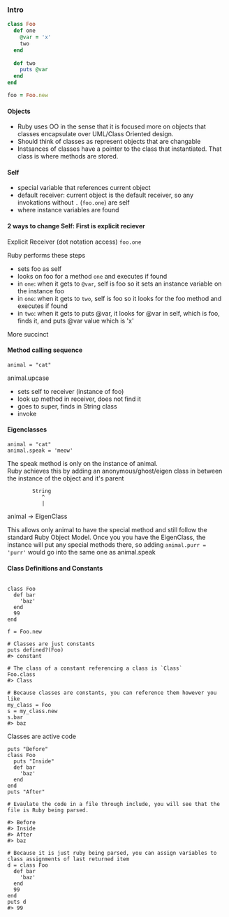 ### Intro

```ruby
class Foo
  def one
    @var = 'x'
    two
  end 
  
  def two
    puts @var
  end
end

foo = Foo.new
```

#### Objects
 - Ruby uses OO in the sense that it is focused more on objects that classes encapsulate over UML/Class Oriented design.  
 - Should think of classes as represent objects that are changable
 - Instsances of classes have a pointer to the class that instantiated.  That class is where methods are stored.

#### Self
 - special variable that references current object
 - default receiver: current object is the default receiver, so any invokations without `.` (`foo.one`) are self 
 - where instance variables are found

#### 2 ways to change Self:  First is explicit reciever
Explicit Receiver (dot notation access) `foo.one`

Ruby performs these steps
 - sets foo as self
 - looks on foo for a method `one` and executes if found
 - in `one`: when it gets to `@var`, self is foo so it sets an instance variable on the instance foo
 - in `one`: when it gets to `two`, self is foo so it looks for the foo method and executes if found
 - in `two`: when it gets to puts @var, it looks for @var in self, which is foo, finds it, and puts @var value which is 'x' 
 
More succinct
 
#### Method calling sequence

```
animal = "cat"
``` 

animal.upcase
 - sets self to receiver (instance of foo)
 - look up method in receiver, does not find it
 - goes to super, finds in String class
 - invoke 
 
#### Eigenclasses 
 
```
animal = "cat"
animal.speak = 'meow'
```

The speak method is only on the instance of animal.  
Ruby achieves this by adding an anonymous/ghost/eigen class in between the instance of the object and it's parent

            String
               ^
               |
animal ->   EigenClass

This allows only animal to have the special method and still follow the standard Ruby Object Model.
Once you you have the EigenClass, the instance will put any special methods there, so adding `animal.purr = 'purr'` would go into the same one as animal.speak

#### Class Definitions and Constants

```

class Foo
  def bar
    'baz'
  end
  99
end

f = Foo.new

# Classes are just constants
puts defined?(Foo)
#> constant

# The class of a constant referencing a class is `Class`
Foo.class
#> Class

# Because classes are constants, you can reference them however you like
my_class = Foo
s = my_class.new
s.bar
#> baz
```

Classes are active code
```
puts "Before"
class Foo
  puts "Inside"
  def bar
    'baz'
  end
end
puts "After"

# Evaulate the code in a file through include, you will see that the file is Ruby being parsed.

#> Before
#> Inside
#> After
#> baz

# Because it is just ruby being parsed, you can assign variables to class assignments of last returned item
d = class Foo
  def bar
    'baz'
  end
  99
end 
puts d
#> 99
   
```

